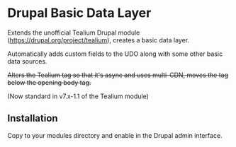 Drupal Basic Data Layer
==================

Extends the unofficial Tealium Drupal module (https://drupal.org/project/tealium), creates a basic data layer.

Automatically adds custom fields to the UDO along with some other basic data sources.

~~Alters the Tealium tag so that it's async and uses multi-CDN, moves the tag below the opening body tag.~~

(Now standard in v7.x-1.1 of the Tealium module)

Installation
------------

Copy to your modules directory and enable in the Drupal admin interface.
